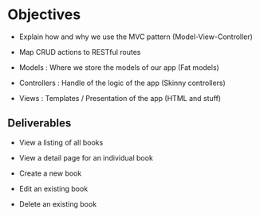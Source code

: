 # Objectives
- Explain how and why we use the MVC pattern (Model-View-Controller)
- Map CRUD actions to RESTful routes

- Models :  Where we store the models of our app (Fat models)
- Controllers : Handle of the logic of the app (Skinny controllers)
- Views : Templates / Presentation of the app (HTML and stuff)

## Deliverables

- View a listing of all books

- View a detail page for an individual book


- Create a new book

- Edit an existing book

- Delete an existing book